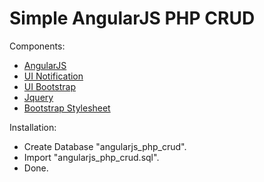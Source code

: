 Simple AngularJS PHP CRUD
=========================

Components:
  * <a href="https://angularjs.org/">AngularJS</a>
  * <a href="https://github.com/alexcrack/angular-ui-notification">UI Notification</a>
  * <a href="https://angular-ui.github.io/bootstrap/">UI Bootstrap</a>
  * <a href="https://jquery.com/">Jquery</a>
  * <a href="https://getbootstrap.com/">Bootstrap Stylesheet</a>
  
Installation:
  * Create Database "angularjs_php_crud".
  * Import "angularjs_php_crud.sql".
  * Done.